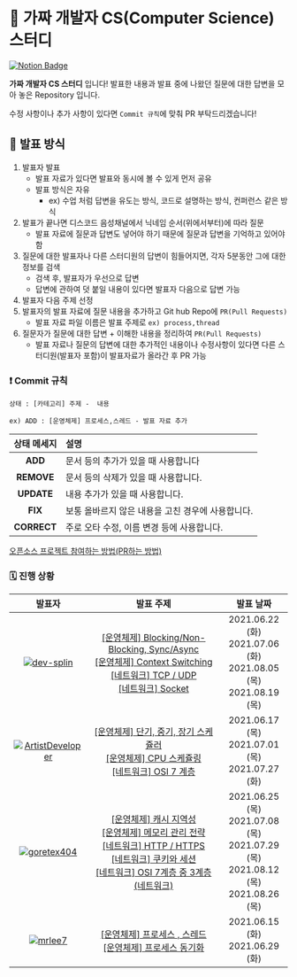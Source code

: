 # 💯 가짜 개발자 CS(Computer Science) 스터디 

[![Notion Badge](http://img.shields.io/badge/-가짜개발자CS스터디소개-orange?style=flat&logo=Notion&link=https://www.notion.so/CS-3042191616a44286a0ef979a2bd6cfe8)](https://www.notion.so/CS-3042191616a44286a0ef979a2bd6cfe8)

**가짜 개발자 CS 스터디** 입니다! 발표한 내용과 발표 중에 나왔던 질문에 대한 답변을 모아 놓은 Repository 입니다.

수정 사항이나 추가 사항이 있다면 `Commit 규칙`에 맞춰 PR 부탁드리겠습니다!



## 📝 발표 방식

1. 발표자 발표
   - 발표 자료가 있다면 발표와 동시에 볼 수 있게 먼저 공유
   - 발표 방식은 자유
     - ex) 수업 처럼 답변을 유도는 방식, 코드로 설명하는 방식, 컨퍼런스 같은 방식
2. 발표가 끝나면 디스코드 음성채널에서 닉네임 순서(위에서부터)에 따라 질문
   - 발표 자료에 질문과 답변도 넣어야 하기 때문에 질문과 답변을 기억하고 있어야 함
3. 질문에 대한 발표자나 다른 스터디원의 답변이 힘들어지면, 각자 5분동안 그에 대한 정보를 검색
   - 검색 후, 발표자가 우선으로 답변
   - 답변에 관하여 덧 붙일 내용이 있다면 발표자 다음으로 답변 가능
4. 발표자 다음 주제 선정
5. 발표자의 발표 자료에 질문 내용을 추가하고 Git hub Repo에 `PR(Pull Requests)`
   - 발표 자료 파일 이름은 발표 주제로 `ex) process,thread`
6. 질문자가 질문에 대한 답변 + 이해한 내용을 정리하여 `PR(Pull Requests)`
   - 발표 자료나 질문의 답변에 대한 추가적인 내용이나 수정사항이 있다면 다른 스터디원(발표자 포함)이 발표자료가 올라간 후 PR 가능
   
   


### ❗ Commit 규칙

`상태 : [카테고리] 주제 -  내용`

`ex) ADD : [운영체제] 프로세스,스레드 - 발표 자료 추가`

| 상태 메세지 | 설명                                              |
| :---------: | :------------------------------------------------ |
|   **ADD**   | 문서 등의 추가가 있을 때 사용합니다               |
| **REMOVE**  | 문서 등의 삭제가 있을 때 사용합니다.              |
| **UPDATE**  | 내용 추가가 있을 때 사용합니다.                   |
|   **FIX**   | 보통 올바르지 않은 내용을 고친 경우에 사용합니다. |
| **CORRECT** | 주로 오타 수정, 이름 변경 등에 사용합니다.        |

[오픈소스 프로젝트 참여하는 방법(PR하는 방법)](https://dev-splin.github.io/git/Git-Participate-OpenSource-Projects/)



### 🗓️ 진행 상황

|                            발표자                            |                          발표 주제                           |                          발표 날짜                           |
| :----------------------------------------------------------: | :----------------------------------------------------------: | :----------------------------------------------------------: |
| [![dev-splin](https://user-images.githubusercontent.com/79291114/122174982-3304e900-cebe-11eb-9a22-0fa57549dc56.jpg)](https://github.com/dev-splin) | [[운영체제] Blocking/Non-Blocking, Sync/Async](https://github.com/dev-splin/fake-developer-CS-study/blob/main/OperatingSystem/Blocking%2CNon-blocking-Sync%2CAsync.md)<br />[[운영체제] Context Switching](https://github.com/dev-splin/fake-developer-CS-study/blob/main/OperatingSystem/Context-Switching.md)<br />[[네트워크] TCP / UDP](https://github.com/dev-splin/fake-developer-CS-study/blob/main/Network/TCP%2CUDP.md)<br />[[네트워크] Socket](https://github.com/dev-splin/fake-developer-CS-study/blob/main/Network/Socket.md) | 2021.06.22 (화)<br />2021.07.06 (화)<br />2021.08.05 (목)<br />2021.08.19 (목) |
| [![ArtistDeveloper](https://user-images.githubusercontent.com/79291114/122174981-326c5280-cebe-11eb-8e46-08b59a79bfbf.png)](https://github.com/ArtistDeveloper) | [[운영체제] 단기, 중기, 장기 스케쥴러](https://github.com/dev-splin/fake-developer-CS-study/blob/main/OperatingSystem/Scheduler.md)<br />[[운영체제] CPU 스케쥴링](https://github.com/dev-splin/fake-developer-CS-study/blob/main/OperatingSystem/CPU-Scheduling.md)<br />[[네트워크] OSI 7 계층](https://github.com/dev-splin/fake-developer-CS-study/blob/main/Network/OSI%207%20%EA%B3%84%EC%B8%B5.md) |  2021.06.17 (목)<br />2021.07.01 (목)<br />2021.07.27 (화)   |
| [![goretex404](https://user-images.githubusercontent.com/79291114/122174983-339d7f80-cebe-11eb-842e-ac965406fa8f.jpg)](https://github.com/goretex404) | [[운영체제] 캐시 지역성](https://github.com/dev-splin/fake-developer-CS-study/blob/main/OperatingSystem/Cache%20Locality.md)<br />[[운영체제] 메모리 관리 전략](https://github.com/dev-splin/fake-developer-CS-study/blob/main/OperatingSystem/Memory%20Management.md)<br />[[네트워크] HTTP / HTTPS](https://github.com/dev-splin/fake-developer-CS-study/blob/main/Network/HTTP%20%26%20HTTPS.md)<br />[[네트워크] 쿠키와 세션](https://github.com/dev-splin/fake-developer-CS-study/blob/main/Network/%EC%BF%A0%ED%82%A4%EC%99%80%20%EC%84%B8%EC%85%98.md)<br />[[네트워크] OSI 7계층 중 3계층(네트워크)](https://github.com/dev-splin/fake-developer-CS-study/blob/main/Network/Network(Layer3).md) | 2021.06.25 (목)<br />2021.07.08 (목)<br />2021.07.29 (목)<br />2021.08.12 (목)<br />2021.08.26 (목) |
| [![mrlee7](https://user-images.githubusercontent.com/79291114/122174985-339d7f80-cebe-11eb-9567-f01cf9f03383.png)](https://github.com/mrlee7) | [[운영체제] 프로세스 , 스레드](https://github.com/dev-splin/fake-developer-CS-study/blob/main/OperatingSystem/process%2Cthread.md)<br />[[운영체제] 프로세스 동기화](https://github.com/dev-splin/fake-developer-CS-study/blob/main/OperatingSystem/Process-Synchronization.md) |             2021.06.15 (화)<br />2021.06.29 (화)             |

